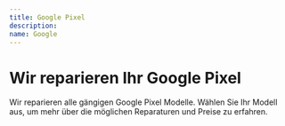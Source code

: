 ```yaml
---
title: Google Pixel
description: 
name: Google
---
```


# Wir reparieren Ihr Google Pixel
Wir reparieren alle gängigen Google Pixel Modelle. Wählen Sie Ihr Modell aus, um mehr über die möglichen Reparaturen und Preise zu erfahren.